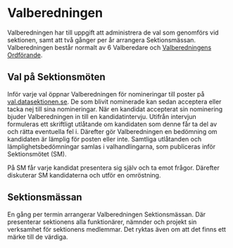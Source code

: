 # Valberedningen

Valberedningen har till uppgift att administrera de val som genomförs vid sektionen, samt att två gånger per år arrangera Sektionsmässan. Valberedningen består normalt av 6 Valberedare och [Valberedningens Ordförande](https://dfunkt.datasektionen.se/position/id/34/).

## Val på Sektionsmöten

Inför varje val öppnar Valberedningen för nomineringar till poster på [val.datasektionen.se](https://val.datasektionen.se/). De som blivit nominerade kan sedan acceptera eller tacka nej till sina nomineringar. När en kandidat accepterat sin nominering bjuder Valberedningen in till en kandidatintervju. Utifrån intervjun formuleras ett skriftligt utlåtande om kandidaten som denne får ta del av och rätta eventuella fel i. Därefter gör Valberedningen en bedömning om kandidaten är lämplig för posten eller inte. Samtliga utlåtanden och lämplighetsbedömningar samlas i valhandlingarna, som publiceras inför Sektionsmötet (SM). 

På SM får varje kandidat presentera sig själv och ta emot frågor. Därefter diskuterar SM kandidaterna och utför en omröstning. 

## Sektionsmässan

En gång per termin arrangerar Valberedningen Sektionsmässan. Där presenterar sektionens alla funktionärer, nämnder och projekt sin verksamhet för sektionens medlemmar. Det ryktas även om att det finns ett märke till de värdiga. 